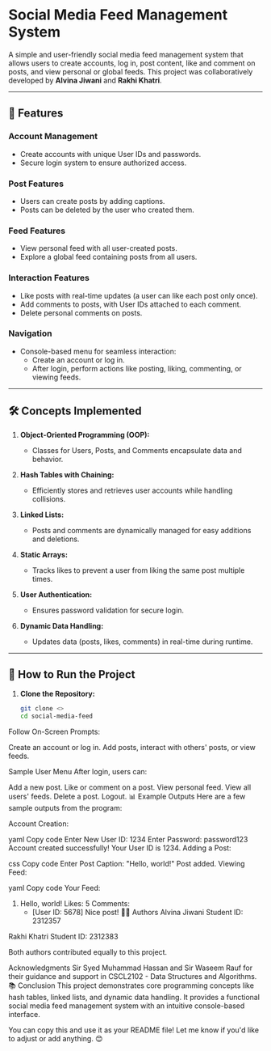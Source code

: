 # Social Media Feed Management System

A simple and user-friendly social media feed management system that allows users to create accounts, log in, post content, like and comment on posts, and view personal or global feeds. This project was collaboratively developed by **Alvina Jiwani** and **Rakhi Khatri**.

---

## 🚀 Features

### **Account Management**
- Create accounts with unique User IDs and passwords.
- Secure login system to ensure authorized access.

### **Post Features**
- Users can create posts by adding captions.
- Posts can be deleted by the user who created them.

### **Feed Features**
- View personal feed with all user-created posts.
- Explore a global feed containing posts from all users.

### **Interaction Features**
- Like posts with real-time updates (a user can like each post only once).
- Add comments to posts, with User IDs attached to each comment.
- Delete personal comments on posts.

### **Navigation**
- Console-based menu for seamless interaction:
  - Create an account or log in.
  - After login, perform actions like posting, liking, commenting, or viewing feeds.

---

## 🛠️ Concepts Implemented

1. **Object-Oriented Programming (OOP):**
   - Classes for Users, Posts, and Comments encapsulate data and behavior.

2. **Hash Tables with Chaining:**
   - Efficiently stores and retrieves user accounts while handling collisions.

3. **Linked Lists:**
   - Posts and comments are dynamically managed for easy additions and deletions.

4. **Static Arrays:**
   - Tracks likes to prevent a user from liking the same post multiple times.

5. **User Authentication:**
   - Ensures password validation for secure login.

6. **Dynamic Data Handling:**
   - Updates data (posts, likes, comments) in real-time during runtime.

---

## 🔧 How to Run the Project

1. **Clone the Repository:**
   ```bash
   git clone <>
   cd social-media-feed
Follow On-Screen Prompts:

Create an account or log in.
Add posts, interact with others' posts, or view feeds.

Sample User Menu
After login, users can:

Add a new post.
Like or comment on a post.
View personal feed.
View all users' feeds.
Delete a post.
Logout.
📊 Example Outputs
Here are a few sample outputs from the program:

Account Creation:

yaml
Copy code
Enter New User ID: 1234
Enter Password: password123
Account created successfully! Your User ID is 1234.
Adding a Post:

css
Copy code
Enter Post Caption: "Hello, world!"
Post added.
Viewing Feed:

yaml
Copy code
Your Feed:
1. Hello, world!
   Likes: 5
   Comments: 
   - [User ID: 5678] Nice post!
👩‍💻 Authors
Alvina Jiwani
Student ID: 2312357

Rakhi Khatri
Student ID: 2312383

Both authors contributed equally to this project.

Acknowledgments
Sir Syed Muhammad Hassan and Sir Waseem Rauf for their guidance and support in CSCL2102 - Data Structures and Algorithms.
📚 Conclusion
This project demonstrates core programming concepts like hash tables, linked lists, and dynamic data handling. It provides a functional social media feed management system with an intuitive console-based interface.

You can copy this and use it as your README file! Let me know if you'd like to adjust or add anything. 😊
   
   
